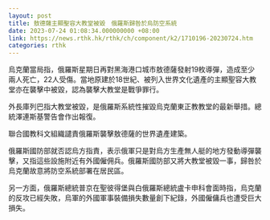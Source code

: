 ```yaml
---
layout: post
title: 敖德薩主顯聖容大教堂被毀　俄羅斯歸咎於烏防空系統
date: 2023-07-24 01:08:34.000000000 +08:00
link: https://news.rthk.hk/rthk/ch/component/k2/1710196-20230724.htm
categories: rthk
---
```


烏克蘭當局指，俄羅斯星期日再對黑海港口城市敖德薩發射19枚導彈，造成至少兩人死亡，22人受傷。當地原建於18世紀、被列入世界文化遺產的主顯聖容大教堂亦在襲擊中被毀，認為襲擊大教堂是戰爭罪行。

外長庫列巴指大教堂被毀，是俄羅斯系統性摧毀烏克蘭東正教教堂的最新舉措。總統澤連斯基警告會作出報復。

聯合國教科文組織譴責俄羅斯襲擊敖德薩的世界遺產建築。

俄羅斯國防部就否認烏方指責，表示俄軍只是對烏方生產無人艇的地方發動導彈襲擊，又指這些設施附近有外國僱佣兵。俄羅斯國防部又將大教堂被毀一事，歸咎於烏克蘭故意將防空系統部署在居民區。

另一方面，俄羅斯總統普京在聖彼得堡與白俄羅斯總統盧卡申科會面時指，烏克蘭的反攻已經失敗，烏軍的外國軍事裝備損失數量創下紀錄，外國僱傭兵也遭受巨大損失。
